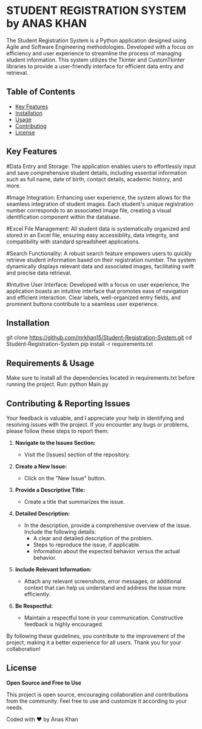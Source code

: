 # STUDENT REGISTRATION SYSTEM by ANAS KHAN

The Student Registration System is a Python application designed using Agile and Software Engineering methodologies. Developed with a focus on efficiency and user experience to streamline the process of managing student information. This system utilizes the Tkinter and CustomTkinter libraries to provide a user-friendly interface for efficient data entry and retrieval.

## Table of Contents

- [Key Features](#key-features)
- [Installation](#installation)
- [Usage](#usage)
- [Contributing](#contributing)
- [License](#license)

## Key Features

#Data Entry and Storage: The application enables users to effortlessly input and save comprehensive student details, including essential information such as full name, date of birth, contact details, academic history, and more.

#Image Integration: Enhancing user experience, the system allows for the seamless integration of student images. Each student's unique registration number corresponds to an associated image file, creating a visual identification component within the database.

#Excel File Management: All student data is systematically organized and stored in an Excel file, ensuring easy accessibility, data integrity, and compatibility with standard spreadsheet applications.

#Search Functionality: A robust search feature empowers users to quickly retrieve student information based on their registration number. The system dynamically displays relevant data and associated images, facilitating swift and precise data retrieval.

#Intuitive User Interface: Developed with a focus on user experience, the application boasts an intuitive interface that promotes ease of navigation and efficient interaction. Clear labels, well-organized entry fields, and prominent buttons contribute to a seamless user experience.

## Installation

git clone https://github.com/mrkhan15/Student-Registration-System.git
cd Student-Registration-System
pip install -r requirements.txt


## Requirements & Usage

Make sure to install all the dependencies located in requirements.txt before running the project. 
Run: python Main.py

## Contributing & Reporting Issues

Your feedback is valuable, and I appreciate your help in identifying and resolving issues with the project. If you encounter any bugs or problems, please follow these steps to report them:

1. **Navigate to the Issues Section:**
   - Visit the [Issues] section of the repository.

2. **Create a New Issue:**
   - Click on the "New Issue" button.

3. **Provide a Descriptive Title:**
   - Create a title that summarizes the issue.

4. **Detailed Description:**
   - In the description, provide a comprehensive overview of the issue. Include the following details:
      - A clear and detailed description of the problem.
      - Steps to reproduce the issue, if applicable.
      - Information about the expected behavior versus the actual behavior.

5. **Include Relevant Information:**
   - Attach any relevant screenshots, error messages, or additional context that can help us understand and address the issue more efficiently.

6. **Be Respectful:**
   - Maintain a respectful tone in your communication. Constructive feedback is highly encouraged.

By following these guidelines, you contribute to the improvement of the project, making it a better experience for all users. Thank you for your collaboration!


## License

**Open Source and Free to Use**

This project is open source, encouraging collaboration and contributions from the community. Feel free to use and customize it according to your needs.
 
Coded with ❤️ by Anas Khan
